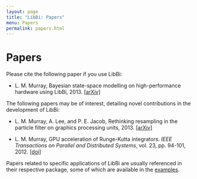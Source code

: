 ```yaml
---
layout: page
title: "LibBi: Papers"
menu: Papers
permalink: papers.html
---
```


Papers
======

Please cite the following paper if you use LibBi:

* L. M. Murray, Bayesian state-space modelling on high-performance hardware
  using LibBi, 2013. [\[arXiv\]](http://arxiv.org/abs/1306.3277)

The following papers may be of interest, detailing novel contributions in the
development of LibBi:

* L. M. Murray, A. Lee, and P. E. Jacob, Rethinking resampling in the particle
  filter on graphics processing units, 2013. [\[arXiv\]](http://arxiv.org/abs/1301.4019)

* L. M. Murray, GPU acceleration of Runge-Kutta integrators. *IEEE
  Transactions on Parallel and Distributed Systems*, vol. 23, pp. 94-101,
  2012. [\[doi\]](http://dx.doi.org/10.1109/TPDS.2011.61)

Papers related to specific applications of LibBi are usually referenced in
their respective package, some of which are available in the
[examples](/examples.html).
